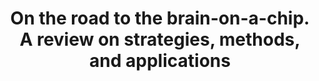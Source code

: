 ---
title: "On the road to the brain-on-a-chip. A review on strategies, methods, and applications"
description: "The brain is the most complex organ of our body. Such a complexity spans from the single-cell morphology up to the intricate connections that hundreds of thousands of neurons establish to create dense neuronal networks. All these components are involved in the genesis of the rich patterns of electrophysiological activity that characterize the brain. Over the years, researchers coming from different disciplines developed in vitro simplified experimental models to investigate in a more controllable and observable way how neuronal ensembles generate peculiar firing rhythms, code external stimulations, or respond to chemical drugs. Nowadays, such in vitro models are named brain-on-a-chip pointing out the relevance of the technological counterpart as artificial tool to interact with the brain: Multi-Electrode Arrays (MEAs) are well-used devices to record and stimulate large-scale developing neuronal networks originated from dissociated cultures, brain slices, up to brain organoids. In this review, we will discuss the state of the art of the brain-on-a-chip, highlighting which structural and biological features a realistic in vitro brain should embed (and how to achieve them). In particular, we identified two topological features, namely modular and three-dimensional connectivity, and a biological one (heterogeneity) that takes into account the huge number of neuronal types existing in the brain. At the end of this travel, we will show how \"far\" we are from the goal and how interconnected-brain-regions-on-a-chip is the most appropriate wording to indicate the current state of the art. For more information <a href='https://doi.org/10.1088/1741-2552/ac15e4'>here</a>."
picture: OnTheRoadFig.png

label_default:  
label_primary: "phd"
label_success: "paper"
label_info: 
label_warning: 
label_danger: 
---
